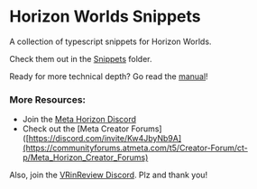 # Horizon Worlds Snippets
A collection of typescript snippets for Horizon Worlds.

Check them out in the [Snippets](https://github.com/tellous/HorizonWorldsSnippets/tree/main/Snippets) folder.

Ready for more technical depth?
Go read the [manual](https://communityforums.atmeta.com/t5/Community-Resources/New-Resource-Meta-Horizon-Creator-Manual-Technical-Reference/m-p/1295126)!

### More Resources:
- Join the [Meta Horizon Discord](https://discord.gg/3sWk8BD9FZ)
- Check out the [Meta Creator Forums]([https://discord.com/invite/Kw4JbyNb9A](https://communityforums.atmeta.com/t5/Creator-Forum/ct-p/Meta_Horizon_Creator_Forums)

Also, join the [VRinReview Discord](https://discord.com/invite/Kw4JbyNb9A). Plz and thank you!
